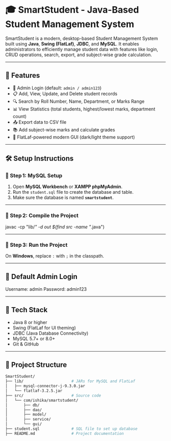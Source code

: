 # 🎓 SmartStudent - Java-Based Student Management System

SmartStudent is a modern, desktop-based Student Management System built using **Java**, **Swing (FlatLaf)**, **JDBC**, and **MySQL**. It enables administrators to efficiently manage student data with features like login, CRUD operations, search, export, and subject-wise grade calculation.

---

## 🚀 Features

- 🔐 Admin Login (default: `admin / admin123`)
- 📋 Add, View, Update, and Delete student records
- 🔍 Search by Roll Number, Name, Department, or Marks Range
- 📊 View Statistics (total students, highest/lowest marks, department count)
- 📤 Export data to CSV file
- 📚 Add subject-wise marks and calculate grades
- 🌈 FlatLaf-powered modern GUI (dark/light theme support)

---
## 🛠️ Setup Instructions

### 📌 Step 1: MySQL Setup
1. Open **MySQL Workbench** or **XAMPP phpMyAdmin**.  
2. Run the `student.sql` file to create the database and table.  
3. Make sure the database is named **`smartstudent`**.

---
### 📌 Step 2: Compile the Project

javac -cp "lib/*" -d out $(find src -name "*.java")

---

### 📌 Step 3: Run the Project


 On **Windows**, replace `:` with `;` in the classpath.

---
## 🔐 Default Admin Login
Username: admin
Password: admin123

---



## 🧰 Tech Stack

- Java 8 or higher
- Swing (FlatLaf for UI theming)
- JDBC (Java Database Connectivity)
- MySQL 5.7+ or 8.0+
- Git & GitHub

---


## 📁 Project Structure

```bash
SmartStudent/
├── lib/                     # JARs for MySQL and FlatLaf
│   ├── mysql-connector-j-9.3.0.jar
│   └── flatlaf-3.2.5.jar
├── src/                     # Source code
│   └── com/ishika/smartstudent/
│       ├── db/
│       ├── dao/
│       ├── model/
│       ├── service/
│       └── gui/
├── student.sql              # SQL file to set up database
├── README.md                # Project documentation

